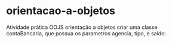 # orientacao-a-objetos

Atividade prática OOJS orientação a objetos
criar uma classe contaBancaria, que possua os parametros agencia, tipo, e saldo: